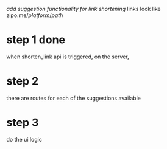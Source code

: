 _add suggestion functionality for link shortening_
links look like zipo.me/_platform_/_path_
# step 1 __done__
when shorten_link api is triggered,
on the server,
# step 2
there are routes for each of the suggestions available

# step 3
do the ui logic